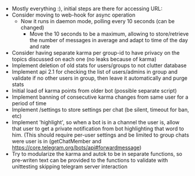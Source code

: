 - Mostly everything :), initial steps are there for accessing URL:
- Consider moving to web-hook for async operation
    - Now it runs in daemon mode, polling every 10 seconds (can be
      changed)
        - Move the 10 seconds to be a maximum, allowing to
         store/retrieve the number of messages in average and adapt to
         time of the day and rate
- Consider having separate karma per group-id to have privacy on the
  topics discussed on each one (no leaks because of karma)
- Implement deletion of old stats for users/groups to not clutter
  database
- Implement api 2.1 for checking the list of users/admins in group and
  validate if no other users in group, then leave it automatically and
  purge stats
- Initial load of karma points from older bot (possible separate script)
- Implement banning of consecutive karma changes from same user for a
  period of time
- Implement /settings to store settings per chat (be silent, timeout
  for ban, etc)
- Implement 'highlight', so when a bot is in a channel the user is,
  allow that user to get a private notification from bot highlighting
  that word to him. (This should require per-user settings and be
  limited to group chats were user is in (getChatMember and
  https://core.telegram.org/bots/api#forwardmessage)
- Try to modularize the karma and autok to be in separate functions,
  so pre-writen text can be provided to the functions to validate with
  unittesting skipping telegram server interaction
